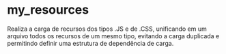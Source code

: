 # my_resources
Realiza a carga de recursos dos tipos .JS e de .CSS, unificando em um arquivo todos os recursos de um mesmo tipo, evitando a carga duplicada e permitindo definir uma estrutura de dependência de carga.
